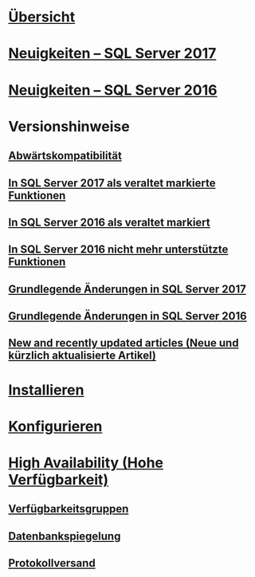 # [Übersicht](sql-server-database-engine-overview.md) 

# [Neuigkeiten – SQL Server 2017](whats-new-in-sql-server-2017.md)  
# [Neuigkeiten – SQL Server 2016](whats-new-in-sql-server-2016.md) 


# Versionshinweise
## [Abwärtskompatibilität](sql-server-database-engine-backward-compatibility.md)
## [In SQL Server 2017 als veraltet markierte Funktionen](deprecated-database-engine-features-in-sql-server-2017.md)  
## [In SQL Server 2016 als veraltet markiert](deprecated-database-engine-features-in-sql-server-2016.md)  
## [In SQL Server 2016 nicht mehr unterstützte Funktionen](discontinued-database-engine-functionality-in-sql-server-2016.md)  
## [Grundlegende Änderungen in SQL Server 2017](breaking-changes-to-database-engine-features-in-sql-server-2017.md)  
## [Grundlegende Änderungen in SQL Server 2016](breaking-changes-to-database-engine-features-in-sql-server-2016.md)  
## [New and recently updated articles (Neue und kürzlich aktualisierte Artikel)](new-updated-database-engine.md)

# [Installieren](../database-engine/install-windows/installation-for-sql-server-2016.md)
# [Konfigurieren](../database-engine/configure-windows/configure-database-engine-instances-sql-server.md)
# [High Availability (Hohe Verfügbarkeit)](sql-server-business-continuity-dr.md)
## [Verfügbarkeitsgruppen](../database-engine/availability-groups/windows/overview-of-always-on-availability-groups-sql-server.md)
## [Datenbankspiegelung](../database-engine/database-mirroring/the-database-mirroring-endpoint-sql-server.md)
## [Protokollversand](../database-engine/log-shipping/about-log-shipping-sql-server.md)
